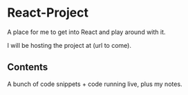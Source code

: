 # React-Project

A place for me to get into React and play around with it.

I will be hosting the project at (url to come).

## Contents

A bunch of code snippets + code running live, plus my notes.